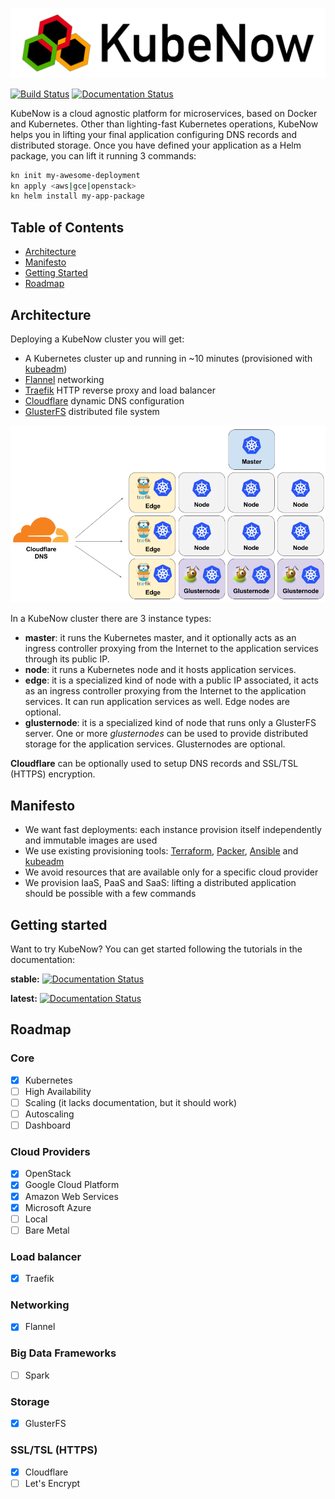 ![architecture](img/logo_wide_50dpi.png)

[![Build Status](https://travis-ci.org/kubenow/KubeNow.svg?branch=master)](https://travis-ci.org/kubenow/KubeNow)
[![Documentation Status](https://readthedocs.org/projects/kubenow/badge/?version=latest)](http://kubenow.readthedocs.io/en/latest/?badge=latest)


KubeNow is a cloud agnostic platform for microservices, based on Docker and Kubernetes. Other than lighting-fast Kubernetes operations, KubeNow helps you in lifting your final application configuring DNS records and distributed storage. Once you have defined your application as a Helm package, you can lift it running 3 commands:

```bash
kn init my-awesome-deployment
kn apply <aws|gce|openstack>
kn helm install my-app-package
```

## Table of Contents

- [Architecture](#architecture)
- [Manifesto](#manifesto)
- [Getting Started](#getting-started)
- [Roadmap](#roadmap)

## Architecture
Deploying a KubeNow cluster you will get:

 - A Kubernetes cluster up and running in ~10 minutes (provisioned with [kubeadm](http://kubernetes.io/docs/getting-started-guides/kubeadm/))
 - [Flannel](https://github.com/coreos/flannel) networking
 - [Traefik](https://traefik.io/) HTTP reverse proxy and load balancer
 - [Cloudflare](https://www.cloudflare.com/) dynamic DNS configuration
 - [GlusterFS](https://www.gluster.org/) distributed file system

![architecture](img/architecture.png)

In a KubeNow cluster there are 3 instance types:

- **master**: it runs the Kubernetes master, and it optionally acts as an ingress controller proxying from the Internet to the application services through its public IP.
- **node**: it runs a Kubernetes node and it hosts application services.
- **edge**: it is a specialized kind of node with a public IP associated, it acts as an ingress controller proxying from the Internet to the application services. It can run application services as well. Edge nodes are optional.
- **glusternode**: it is a specialized kind of node that runs only a GlusterFS server. One or more *glusternodes* can be used to provide distributed storage for the application services. Glusternodes are optional.

**Cloudflare** can be optionally used to setup DNS records and SSL/TSL (HTTPS) encryption.

## Manifesto

- We want fast deployments: each instance provision itself independently and immutable images are used
- We use existing provisioning tools: [Terraform](https://www.terraform.io/), [Packer](https://www.packer.io/), [Ansible](https://www.ansible.com/) and [kubeadm](http://kubernetes.io/docs/getting-started-guides/kubeadm)
- We avoid resources that are available only for a specific cloud provider
- We provision IaaS, PaaS and SaaS: lifting a distributed application should be possible with a few commands

## Getting started

Want to try KubeNow? You can get started following the tutorials in the documentation:

**stable:** [![Documentation Status](https://readthedocs.org/projects/kubenow/badge/?version=stable)](http://kubenow.readthedocs.io/en/stable/?badge=stable)

**latest:** [![Documentation Status](https://readthedocs.org/projects/kubenow/badge/?version=latest)](http://kubenow.readthedocs.io/en/latest/?badge=latest)

## Roadmap

### Core
- [x] Kubernetes
- [ ] High Availability
- [ ] Scaling (it lacks documentation, but it should work)
- [ ] Autoscaling
- [ ] Dashboard

### Cloud Providers
- [x] OpenStack
- [x] Google Cloud Platform
- [x] Amazon Web Services
- [x] Microsoft Azure
- [ ] Local
- [ ] Bare Metal

### Load balancer
- [x] Traefik

### Networking
- [x] Flannel

### Big Data Frameworks
- [ ] Spark

### Storage
- [x] GlusterFS

### SSL/TSL (HTTPS)
- [x] Cloudflare
- [ ] Let's Encrypt
